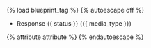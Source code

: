 {% load blueprint_tag %}
{% autoescape off %}
+ Response {{ status }} ({{ media_type }})

{% attribute attribute %}
{% endautoescape %}
